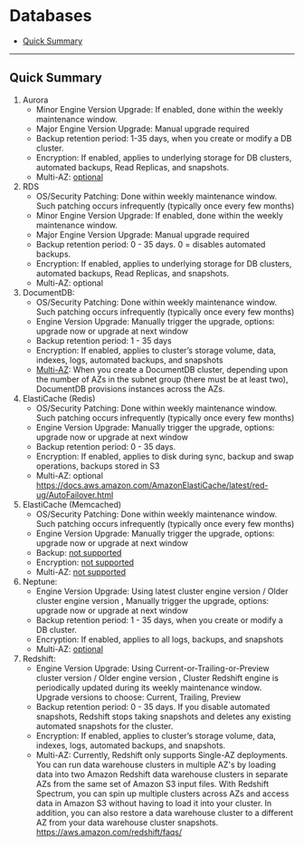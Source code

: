 # Databases

- [Quick Summary](#quick-summary)

---
## Quick Summary

1. Aurora
   - Minor Engine Version Upgrade: If enabled, done within the weekly maintenance window.
   - Major Engine Version Upgrade: Manual upgrade required
   - Backup retention period: 1-35 days, when you create or modify a DB cluster.
   - Encryption: If enabled, applies to underlying storage for DB clusters, automated backups, Read Replicas, and snapshots.
   - Multi-AZ: [optional](https://docs.aws.amazon.com/AmazonRDS/latest/AuroraUserGuide/Concepts.AuroraHighAvailability.html)
2. RDS
   - OS/Security Patching: Done within weekly maintenance window. Such patching occurs infrequently (typically once every few months)
   - Minor Engine Version Upgrade: If enabled, done within the weekly maintenance window.
   - Major Engine Version Upgrade: Manual upgrade required
   - Backup retention period: 0 - 35 days. 0 = disables automated backups.
   - Encryption: If enabled, applies to underlying storage for DB clusters, automated backups, Read Replicas, and snapshots.
   - Multi-AZ: optional
3. DocumentDB:  
   - OS/Security Patching: Done within weekly maintenance window. Such patching occurs infrequently (typically once every few months)
   - Engine Version Upgrade: Manually trigger the upgrade, options: upgrade now or upgrade at next window
   - Backup retention period: 1 - 35 days
   - Encryption: If enabled, applies to cluster’s storage volume, data, indexes, logs, automated backups, and snapshots
   - [Multi-AZ](https://docs.aws.amazon.com/documentdb/latest/developerguide/replication.html): When you create a DocumentDB cluster, depending upon the number of AZs in the subnet group (there must be at least two), DocumentDB provisions instances across the AZs.
4. ElastiCache (Redis)
   - OS/Security Patching: Done within weekly maintenance window. Such patching occurs infrequently (typically once every few months)
   - Engine Version Upgrade: Manually trigger the upgrade, options: upgrade now or upgrade at next window
   - Backup retention period: 0 - 35 days. 
   - Encryption: If enabled, applies to disk during sync, backup and swap operations, backups stored in S3
   - Multi-AZ: optional https://docs.aws.amazon.com/AmazonElastiCache/latest/red-ug/AutoFailover.html
5. ElastiCache (Memcached)
   - OS/Security Patching: Done within weekly maintenance window. Such patching occurs infrequently (typically once every few months)
   - Engine Version Upgrade: Manually trigger the upgrade, options: upgrade now or upgrade at next window
   - Backup: [not supported](https://aws.amazon.com/elasticache/faqs/)
   - Encryption: [not supported](https://docs.aws.amazon.com/AmazonElastiCache/latest/mem-ug/SelectEngine.html)
   - Multi-AZ: [not supported](https://aws.amazon.com/elasticache/faqs/)
6. Neptune: 
   - Engine Version Upgrade: Using latest cluster engine version / Older cluster engine version , Manually trigger the upgrade, options: upgrade now or upgrade at next window
   - Backup retention period: 1 - 35 days, when you create or modify a DB cluster.
   - Encryption: If enabled, applies to all logs, backups, and snapshots
   - Multi-AZ: [optional](https://docs.aws.amazon.com/neptune/latest/userguide/feature-overview-availability.html)
7. Redshift:  
   - Engine Version Upgrade: Using Current-or-Trailing-or-Preview cluster version / Older engine version , Cluster Redshift engine is periodically updated during its weekly maintenance window. Upgrade versions to choose: Current, Trailing, Preview
   - Backup retention period: 0 - 35 days. If you disable automated snapshots, Redshift stops taking snapshots and deletes any existing automated snapshots for the cluster.
   - Encryption: If enabled, applies to cluster’s storage volume, data, indexes, logs, automated backups, and snapshots.
   - Multi-AZ: Currently, Redshift only supports Single-AZ deployments. You can run data warehouse clusters in multiple AZ's by loading data into two Amazon Redshift data warehouse clusters in separate AZs from the same set of Amazon S3 input files. With Redshift Spectrum, you can spin up multiple clusters across AZs and access data in Amazon S3 without having to load it into your cluster. In addition, you can also restore a data warehouse cluster to a different AZ from your data warehouse cluster snapshots. https://aws.amazon.com/redshift/faqs/

